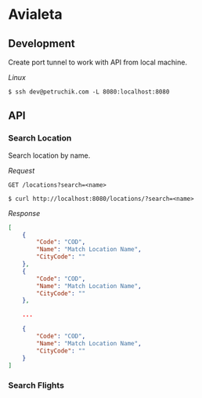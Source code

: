 # Avialeta

## Development

Create port tunnel to work with API from local machine.

*Linux*

```
$ ssh dev@petruchik.com -L 8080:localhost:8080
```

## API

### Search Location

Search location by name.

*Request*

```
GET /locations?search=<name>
```

```
$ curl http://localhost:8080/locations/?search=<name>
```

*Response*

```json
[
    {
        "Code": "COD",
        "Name": "Match Location Name",
        "CityCode": ""
    },
    {
        "Code": "COD",
        "Name": "Match Location Name",
        "CityCode": ""
    },

    ...

    {
        "Code": "COD",
        "Name": "Match Location Name",
        "CityCode": ""
    }
]
```

### Search Flights
